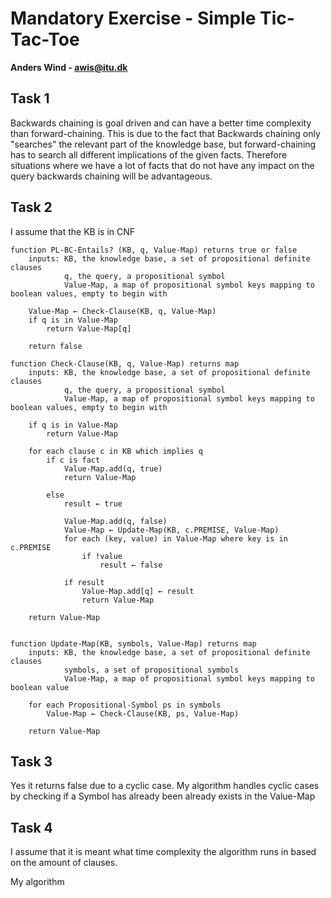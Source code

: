 # Mandatory Exercise - Simple Tic-Tac-Toe
**Anders Wind - awis@itu.dk**
## Task 1
Backwards chaining is goal driven and can have a better time complexity than forward-chaining.
This is due to the fact that Backwards chaining only "searches" the relevant part of the knowledge base, but forward-chaining has to search all different implications of the given facts.
Therefore situations where we have a lot of facts that do not have any impact on the query backwards chaining will be advantageous.

## Task 2
I assume that the KB is in CNF

    function PL-BC-Entails? (KB, q, Value-Map) returns true or false
        inputs: KB, the knowledge base, a set of propositional definite clauses
                q, the query, a propositional symbol
                Value-Map, a map of propositional symbol keys mapping to boolean values, empty to begin with
        
        Value-Map ← Check-Clause(KB, q, Value-Map)
        if q is in Value-Map
            return Value-Map[q]
            
        return false
        
    function Check-Clause(KB, q, Value-Map) returns map
        inputs: KB, the knowledge base, a set of propositional definite clauses
                q, the query, a propositional symbol
                Value-Map, a map of propositional symbol keys mapping to boolean values, empty to begin with
        
        if q is in Value-Map
            return Value-Map
        
        for each clause c in KB which implies q
            if c is fact 
                Value-Map.add(q, true)
                return Value-Map
                
            else
                result ← true
                
                Value-Map.add(q, false)
                Value-Map ← Update-Map(KB, c.PREMISE, Value-Map)
                for each (key, value) in Value-Map where key is in c.PREMISE
                    if !value
                        result ← false
                
                if result
                    Value-Map.add[q] ← result
                    return Value-Map

        return Value-Map
        
    
    function Update-Map(KB, symbols, Value-Map) returns map
        inputs: KB, the knowledge base, a set of propositional definite clauses
                symbols, a set of propositional symbols
                Value-Map, a map of propositional symbol keys mapping to boolean value
    
        for each Propositional-Symbol ps in symbols
            Value-Map ← Check-Clause(KB, ps, Value-Map)
            
        return Value-Map

## Task 3
Yes it returns false due to a cyclic case. My algorithm handles cyclic cases by checking if a Symbol has already been already exists in the Value-Map
 
 ## Task 4
 I assume that it is meant what time complexity the algorithm runs in based on the amount of clauses.
 
 My algorithm